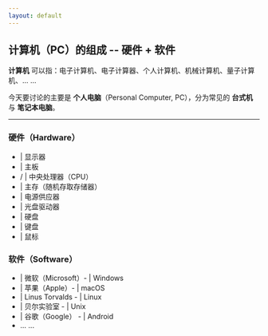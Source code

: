 ```yaml
---
layout: default
---
```


## 计算机（PC）的组成 \-\- 硬件 + 软件

**计算机** 可以指：电子计算机、电子计算器、个人计算机、机械计算机、量子计算机、... ...

今天要讨论的主要是 **个人电脑**（Personal Computer, PC），分为常见的 **台式机** 与 **笔记本电脑**。

<!--suppress CheckEmptyScriptTag -->
<hr class="rounded"><p></p>
<div class="grid grid-cols-2 gap-4">
<div>

### 硬件（Hardware）

<p></p>

- <mdi-monitor/> | 显示器
- <mdi-chip/> | 主板
- <mdi-cpu-32-bit/> / <mdi-cpu-64-bit/> | 中央处理器（CPU）
- <mdi-memory/> | 主存（随机存取存储器）
- <mdi-power-plug/> | 电源供应器
- <mdi-disc/> | 光盘驱动器
- <mdi-harddisk/> | 硬盘
- <mdi-keyboard/> | 键盘
- <mdi-mouse/> | 鼠标

</div>
<div>

### 软件（Software）

<p></p>

- <mdi-microsoft/> | 微软（Microsoft）- <mdi-windows/> | Windows
- <mdi-apple/> | 苹果（Apple）- <mdi-apple-finder/> | macOS
- <mdi-github/> | Linus Torvalds - <mdi-linux/> | Linux
- <mdi-bell/> | 贝尔实验室 - <logos-gnu/> | Unix
- <mdi-google/> | 谷歌（Google） - <mdi-android/> | Android
- ... ...

</div></div>
